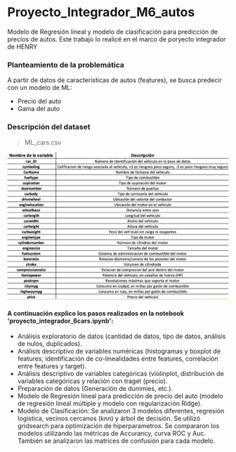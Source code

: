 # Proyecto_Integrador_M6_autos
Modelo de Regresión lineal y modelo de clasificación para predicción de precios de autos.
Este trabajo lo realicé en el marco de poryecto integrador de HENRY

### **Planteamiento de la problemática**
A partir de datos de características de autos (features), se busca predecir con un modelo de ML:
* Precio del auto 
* Gama del auto
  
### **Descripción del dataset**
> ML_cars.csv

![página1](descripcion.jpg)

#### A continuación explico los pasos realizados en la notebook 'proyecto_integrador_6cars.ipynb':
* Análisis exploratorio de datos (cantidad de datos, tipo de datos, análisis de nulos, duplicados).
* Análisis descriptivo de variables numéricas (histogramas y boxplot de features, identificación de co-linealidades entre features, correlación entre features y target).
* Análisis descriptivo de variables categóricas (violinplot, distribución de variables categóricas y relación con traget (precio).
* Preparación de datos (Generación de dummies, etc.).
* Modelo de Regresión lineal para predicción de precio del auto (modelo de regresión lineal múltiple y modelo con regularización Ridge).
* Modelo de Clasificación: Se analizaron 3 modelos diferentes, regresión logística, vecinos cercanos (knn) y árbol de decisión. Se utilizó gridsearch para optimización de hiperparametros. Se compararon los modelos utilizando las métricas de Accurancy, curva ROC y Auc. También se analizaron las matrices de confusión para cada modelo.

  








